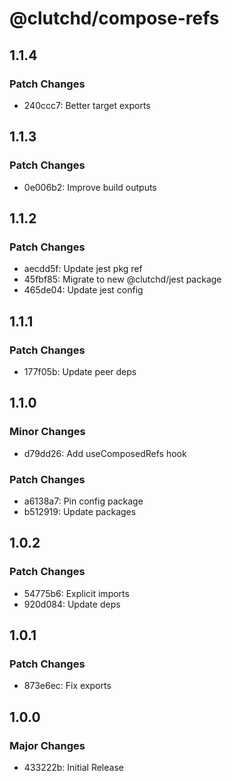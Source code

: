 # @clutchd/compose-refs

## 1.1.4

### Patch Changes

- 240ccc7: Better target exports

## 1.1.3

### Patch Changes

- 0e006b2: Improve build outputs

## 1.1.2

### Patch Changes

- aecdd5f: Update jest pkg ref
- 45fbf85: Migrate to new @clutchd/jest package
- 465de04: Update jest config

## 1.1.1

### Patch Changes

- 177f05b: Update peer deps

## 1.1.0

### Minor Changes

- d79dd26: Add useComposedRefs hook

### Patch Changes

- a6138a7: Pin config package
- b512919: Update packages

## 1.0.2

### Patch Changes

- 54775b6: Explicit imports
- 920d084: Update deps

## 1.0.1

### Patch Changes

- 873e6ec: Fix exports

## 1.0.0

### Major Changes

- 433222b: Initial Release
